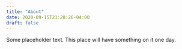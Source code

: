```yaml
---
title: "About"
date: 2020-09-15T21:28:26-04:00
draft: false
---
```


Some placeholder text. This place will have something on it one day. 
